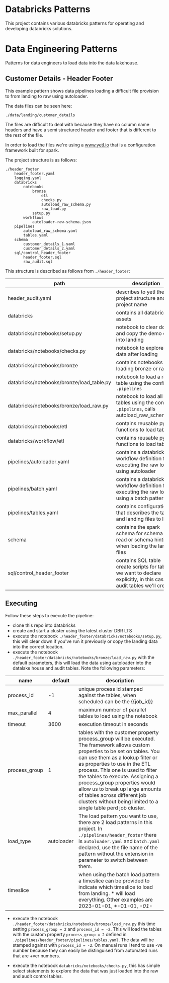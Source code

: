 # Databricks Patterns

This project contains various databricks patterns for operating and developing databricks solutions.

# Data Engineering Patterns

Patterns for data engineers to load data into the data lakehouse.

## Customer Details - Header Footer

This example pattern shows data pipelines loading a difficult file provision to from landing to raw using autoloader.

The data files can be seen here:

```
./data/landing/customer_details
```

The files are difficult to deal with because they have no column name headers and have a semi structured header and footer that is different to the rest of the file.

In order to load the files we're using a www.yetl.io that is a configuration framework built for spark.

The project structure is as follows:

```
./header_footer
    header_footer.yaml
    logging.yaml
    databricks
        notebooks
            bronze
                etl
                checks.py
                autoload_raw_schema.py
                raw_load.py
            setup.py
        workflows
            autoloader-raw-schema.json
    pipelines
        autoload_raw_schema.yaml
        tables.yaml
    schema
        customer_details_1.yaml
        customer_details_2.yaml
    sql/control_header_footer
        header_footer.sql
        raw_audit.sql
```

This structure is described as follows from `./header_footer`:

| path | description |
|-|-|
|header_audit.yaml                                   | describes to yetl the project structure and project name |
|databricks                                          | contains all databricks assets |
|databricks/notebooks/setup.py                       | notebook to clear down and copy the demo data into landing |
|databricks/notebooks/checks.py                      | notebook to explore the data after loading |
|databricks/notebooks/bronze                         | contains notebooks for loading bronze or raw |
|databricks/notebooks/bronze/load_table.py           | notebook to load a raw table using the config in `.pipelines`|
|databricks/notebooks/bronze/load_raw.py             | notebook to load all raw tables using the config in `.pipelines`, calls autoload_raw_schema.py|
|databricks/notebooks/etl                            | contains reusable python functions to load tables |
|databricks/workflow/etl                             | contains reusable python functions to load tables |
|pipelines/autoloader.yaml                           | contains a databricks workflow definition for executing the raw load using autoloader |
|pipelines/batch.yaml                                | contains a databricks workflow definition for executing the raw load using a batch pattern |
|pipelines/tables.yaml                               | contains configuration that describes the tables and landing files to load |
|schema                                              | contains the spark schema for schema on read or schema hinting when loading the landing files |
|sql/control_header_footer                           | contains SQL table create scripts for tables we want to declare explicitly, in this case the audit tables we'll create |

## Executing

Follow these steps to execute the pipeline:

- clone this repo into databricks
- create and start a cluster using the latest cluster DBR LTS
- execute the notebook `./header_footer/databricks/notebooks/setup.py`, this will clear down if you've run it previously or copy the landing data into the correct location.
- execute the notebook `./header_footer/databricks/notebooks/bronze/load_raw.py` with the default parameters, this will load the data using autoloader into the datalake house and audit tables. Note the following parameters:

| name | default | description |
|-|-|-|
| process_id    | -1   | unique process id stamped against the tables, when scheduled can be the {{job_id}} |
| max_parallel  | 4    | maximum number of parallel tables to load using the notebook |
| timeout       | 3600 | execution timeout in seconds |
| process_group | 1    | tables with the customer property process_group will be executed. The framework allows custom properties to be set on tables. You can use them as a lookup filter or as properties to use in the ETL process. This one is used to filter the tables to execute. Assigning a process_group properties would allow us to break up large amounts of tables across different job clusters without being limited to a single table perd job cluster.
| load_type     | autoloader | The load pattern you want to use, there are 2 load patterns in this project. In `./pipelines/header_footer` there is `autoloader.yaml` and `batch.yaml` declared, use the file name of the pattern without the extension in parameter to switch between them.
| timeslice | * | when using the batch load pattern a timeslice can be provided to indicate which timeslice to load from landing. * will load everything. Other examples are 2023-01-01, *-01-01, *-01-* |

- execute the notebook `./header_footer/databricks/notebooks/bronze/load_raw.py` this time setting `process_group = 2` and `process_id = -2`. This will load the tables with the custom property `process_group = 2` defined in `./pipelines/header_footer/pipelines/tables.yaml`. The data will be stamped against with `process_id = -2`. On manual runs I tend to use -ve number because they can easily be distinguised from automated runs that are +ver numbers.

- execute the notebook `databricks/notebooks/checks.py`, this has simple select statements to explore the data that was just loaded into the raw and audit control tables.


